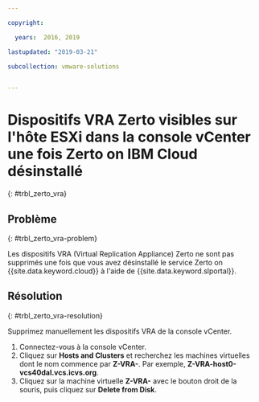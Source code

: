 ```yaml
---

copyright:

  years:  2016, 2019

lastupdated: "2019-03-21"

subcollection: vmware-solutions


---
```


# Dispositifs VRA Zerto visibles sur l'hôte ESXi dans la console vCenter une fois Zerto on IBM Cloud désinstallé
{: #trbl_zerto_vra}

## Problème
{: #trbl_zerto_vra-problem}

Les dispositifs VRA (Virtual Replication Appliance) Zerto ne sont pas supprimés une fois que vous avez désinstallé le service Zerto on {{site.data.keyword.cloud}} à l'aide de {{site.data.keyword.slportal}}.

## Résolution
{: #trbl_zerto_vra-resolution}

Supprimez manuellement les dispositifs VRA de la console vCenter.

1. Connectez-vous à la console vCenter.
2. Cliquez sur **Hosts and Clusters** et recherchez les machines virtuelles dont le nom commence par **Z-VRA-**. Par exemple, **Z-VRA-host0-vcs40dal.vcs.icvs.org**.
3. Cliquez sur la machine virtuelle **Z-VRA-** avec le bouton droit de la souris, puis cliquez sur **Delete from Disk**.
